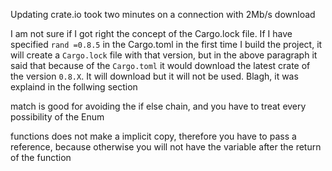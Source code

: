 Updating crate.io took two minutes on a connection with 2Mb/s download

I am not sure if I got right the concept of the Cargo.lock file. If I have specified `rand =0.8.5` in the Cargo.toml in the first time I build the project, it will create a `Cargo.lock` file with that version, but in the above paragraph it said that because of the `Cargo.toml` it would download the latest crate of the version `0.8.X`. It will download but it will not be used.  Blagh, it was explaind in the follwing section


match is good for avoiding the if else chain, and you have to treat every possibility of the Enum

functions does not make a implicit copy, therefore you have to pass a reference, because otherwise you will not have the variable after the return of the function
